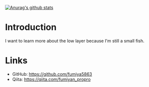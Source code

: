 [![Anurag's github stats](https://github-readme-stats.vercel.app/api?username=fumiya5863&show_icons=true&theme=radical)](https://github.com/anuraghazra/github-readme-stats)

# Introduction
I want to learn more about the low layer because I'm still a small fish.

# Links

* GitHub: https://github.com/fumiya5863
* Qiita: https://qiita.com/fumiyan_propro

<!--
**fumiya5863/fumiya5863** is a ✨ _special_ ✨ repository because its `README.md` (this file) appears on your GitHub profile.

Here are some ideas to get you started:

- 🔭 I’m currently working on ...
- 🌱 I’m currently learning ...
- 👯 I’m looking to collaborate on ...
- 🤔 I’m looking for help with ...
- 💬 Ask me about ...
- 📫 How to reach me: ...
- 😄 Pronouns: ...
- ⚡ Fun fact: ...
-->
